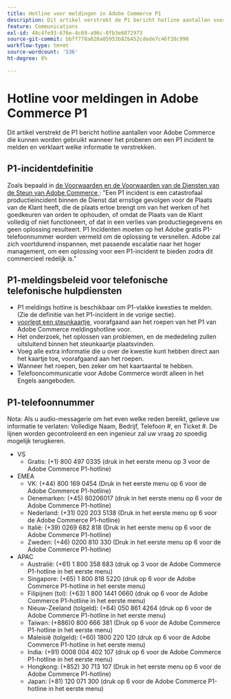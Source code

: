 ```yaml
---
title: Hotline voor meldingen in Adobe Commerce P1
description: Dit artikel verstrekt de P1 bericht hotline aantallen voor Adobe Commerce die kunnen worden gebruikt wanneer het proberen om een P1 incident te melden en verklaart welke informatie te verstrekken.
feature: Communications
exl-id: 48c4fe93-676e-4c69-a96c-8fb3e6872973
source-git-commit: bbff778a020a05953b82b452cdede7c46f20c990
workflow-type: tm+mt
source-wordcount: '536'
ht-degree: 0%

---
```


# Hotline voor meldingen in Adobe Commerce P1

Dit artikel verstrekt de P1 bericht hotline aantallen voor Adobe Commerce die kunnen worden gebruikt wanneer het proberen om een P1 incident te melden en verklaart welke informatie te verstrekken.

## P1-incidentdefinitie

Zoals bepaald in [&#x200B; de Voorwaarden en de Voorwaarden van de Diensten van de Steun van Adobe Commerce &#x200B;](https://www.adobe.com/content/dam/cc/en/legal/terms/enterprise/pdfs/Magento-Support-Services-Terms-and-Conditions.pdf): &quot;Een P1 incident is een catastrofaal productieincident binnen de Dienst dat ernstige gevolgen voor de Plaats van de Klant heeft, die de plaats ertoe brengt om van het werken of het goedkeuren van orden te ophouden, of omdat de Plaats van de Klant volledig of niet functioneert, of dat in een verlies van productiegegevens en geen oplossing resulteert. P1 Incidenten moeten op het Adobe gratis P1-telefoonnummer worden vermeld om de oplossing te versnellen. Adobe zal zich voortdurend inspannen, met passende escalatie naar het hoger management, om een oplossing voor een P1-incident te bieden zodra dit commercieel redelijk is.&quot;

## P1-meldingsbeleid voor telefonische telefonische hulpdiensten

* P1 meldings hotline is beschikbaar om P1-vlakke kwesties te melden. (Zie de definitie van het P1-incident in de vorige sectie).
* [&#x200B; voorlegt een steunkaartje &#x200B;](https://experienceleague.adobe.com/docs/commerce-knowledge-base/kb/help-center-guide/magento-help-center-user-guide.html?lang=nl-NL#submit-ticket) voorafgaand aan het roepen van het P1 van Adobe Commerce meldingshotline voor.
* Het onderzoek, het oplossen van problemen, en de mededeling zullen uitsluitend binnen het steunkaartje plaatsvinden.
* Voeg alle extra informatie die u over de kwestie kunt hebben direct aan het kaartje toe, voorafgaand aan het roepen.
* Wanneer het roepen, ben zeker om het kaartaantal te hebben.
* Telefooncommunicatie voor Adobe Commerce wordt alleen in het Engels aangeboden.

## P1-telefoonnummer

Nota: Als u audio-messagerie om het even welke reden bereikt, gelieve uw informatie te verlaten: Volledige Naam, Bedrijf, Telefoon #, en Ticket #. De lijnen worden gecontroleerd en een ingenieur zal uw vraag zo spoedig mogelijk terugkeren.

* VS
   * Gratis: (+1) 800 497 0335 (druk in het eerste menu op 3 voor de Adobe Commerce P1-hotline)
* EMEA
   * VK: (+44) 800 169 0454 (Druk in het eerste menu op 6 voor de Adobe Commerce P1-hotline)
   * Denemarken: (+45) 80206017 (druk in het eerste menu op 6 voor de Adobe Commerce P1-hotline)
   * Nederland: (+31) 020 203 5138 (Druk in het eerste menu op 6 voor de Adobe Commerce P1-hotline)
   * Italië: (+39) 0269 682 818 (Druk in het eerste menu op 6 voor de Adobe Commerce P1-hotline)
   * Zweden: (+46) 0200 810 330 (Druk in het eerste menu op 6 voor de Adobe Commerce P1-hotline)
* APAC
   * Australië: (+61) 1 800 358 683 (druk op 3 voor de Adobe Commerce P1-hotline in het eerste menu)
   * Singapore: (+65) 1 800 818 5220 (druk op 6 voor de Adobe Commerce P1-hotline in het eerste menu)
   * Filipijnen (tol): (+63) 1 800 1441 0660 (druk op 6 voor de Adobe Commerce P1-hotline in het eerste menu)
   * Nieuw-Zeeland (tolgeld): (+64) 050 861 4264 (druk op 6 voor de Adobe Commerce P1-hotline in het eerste menu)
   * Taiwan: (+886)0 800 666 381 (Druk op 6 voor de Adobe Commerce P1-hotline in het eerste menu)
   * Maleisië (tolgeld): (+60) 1800 220 120 (druk op 6 voor de Adobe Commerce P1-hotline in het eerste menu)
   * India: (+91) 0008 004 402 107 (druk op 6 voor de Adobe Commerce P1-hotline in het eerste menu)
   * Hongkong: (+852) 30 713 107 (Druk in het eerste menu op 6 voor de Adobe Commerce P1-hotline)
   * Japan: (+81) 120 071 300 (druk op 6 voor de Adobe Commerce P1-hotline in het eerste menu)
